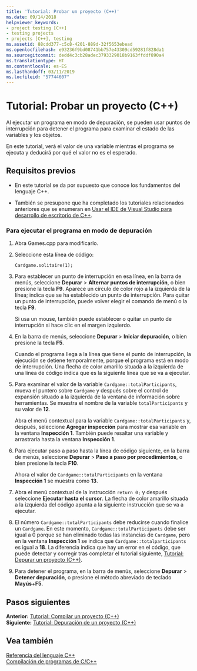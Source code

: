 ```yaml
---
title: 'Tutorial: Probar un proyecto (C++)'
ms.date: 09/14/2018
helpviewer_keywords:
- project testing [C++]
- testing projects
- projects [C++], testing
ms.assetid: 88cdd377-c5c8-4201-889d-32f5653ebead
ms.openlocfilehash: e93236f9bd08741bb757e43309cd59281f828da1
ms.sourcegitcommit: dedd4c3cb28adec3793329018b9163ffddf890a4
ms.translationtype: HT
ms.contentlocale: es-ES
ms.lasthandoff: 03/11/2019
ms.locfileid: "57744607"
---
```

# <a name="walkthrough-testing-a-project-c"></a>Tutorial: Probar un proyecto (C++)

Al ejecutar un programa en modo de depuración, se pueden usar puntos de interrupción para detener el programa para examinar el estado de las variables y los objetos.

En este tutorial, verá el valor de una variable mientras el programa se ejecuta y deducirá por qué el valor no es el esperado.

## <a name="prerequisites"></a>Requisitos previos

- En este tutorial se da por supuesto que conoce los fundamentos del lenguaje C++.

- También se presupone que ha completado los tutoriales relacionados anteriores que se enumeran en [Usar el IDE de Visual Studio para desarrollo de escritorio de C++](../ide/using-the-visual-studio-ide-for-cpp-desktop-development.md).

### <a name="to-run-a-program-in-debug-mode"></a>Para ejecutar el programa en modo de depuración

1. Abra Games.cpp para modificarlo.

1. Seleccione esta línea de código:

   `Cardgame.solitaire(1);`

1. Para establecer un punto de interrupción en esa línea, en la barra de menús, seleccione **Depurar** > **Alternar puntos de interrupción**, o bien presione la tecla **F9**. Aparece un círculo de color rojo a la izquierda de la línea; indica que se ha establecido un punto de interrupción. Para quitar un punto de interrupción, puede volver elegir el comando de menú o la tecla **F9**.

   Si usa un mouse, también puede establecer o quitar un punto de interrupción si hace clic en el margen izquierdo.

1. En la barra de menús, seleccione **Depurar** > **Iniciar depuración**, o bien presione la tecla **F5**.

   Cuando el programa llega a la línea que tiene el punto de interrupción, la ejecución se detiene temporalmente, porque el programa está en modo de interrupción. Una flecha de color amarillo situada a la izquierda de una línea de código indica que es la siguiente línea que se va a ejecutar.

1. Para examinar el valor de la variable `Cardgame::totalParticipants`, mueva el puntero sobre `Cardgame` y después sobre el control de expansión situado a la izquierda de la ventana de información sobre herramientas. Se muestra el nombre de la variable `totalParticipants` y su valor de **12**.

   Abra el menú contextual para la variable `Cardgame::totalParticipants` y, después, seleccione **Agregar inspección** para mostrar esa variable en la ventana **Inspección 1**. También puede resaltar una variable y arrastrarla hasta la ventana **Inspección 1**.

1. Para ejecutar paso a paso hasta la línea de código siguiente, en la barra de menús, seleccione **Depurar** > **Paso a paso por procedimientos**, o bien presione la tecla **F10**.

   Ahora el valor de `Cardgame::totalParticipants` en la ventana **Inspección 1** se muestra como **13**.

1. Abra el menú contextual de la instrucción `return 0;` y después seleccione **Ejecutar hasta el cursor**. La flecha de color amarillo situada a la izquierda del código apunta a la siguiente instrucción que se va a ejecutar.

1. El número `Cardgame::totalParticipants` debe reducirse cuando finalice un `Cardgame`. En este momento, `Cardgame::totalParticipants` debe ser igual a 0 porque se han eliminado todas las instancias de `Cardgame`, pero en la ventana **Inspección 1** se indica que `Cardgame::totalparticipants` es igual a **18**. La diferencia indica que hay un error en el código, que puede detectar y corregir tras completar el tutorial siguiente, [Tutorial: Depurar un proyecto (C++)](../ide/walkthrough-debugging-a-project-cpp.md).

1. Para detener el programa, en la barra de menús, seleccione **Depurar** > **Detener depuración**, o presione el método abreviado de teclado **Mayús**+**F5**.

## <a name="next-steps"></a>Pasos siguientes

**Anterior:** [Tutorial: Compilar un proyecto (C++)](../ide/walkthrough-building-a-project-cpp.md)<br/>
**Siguiente:** [Tutorial: Depuración de un proyecto (C++)](../ide/walkthrough-debugging-a-project-cpp.md)<br/>

## <a name="see-also"></a>Vea también

[Referencia del lenguaje C++](../cpp/cpp-language-reference.md)<br/>
[Compilación de programas de C/C++](../build/building-c-cpp-programs.md)<br/>
